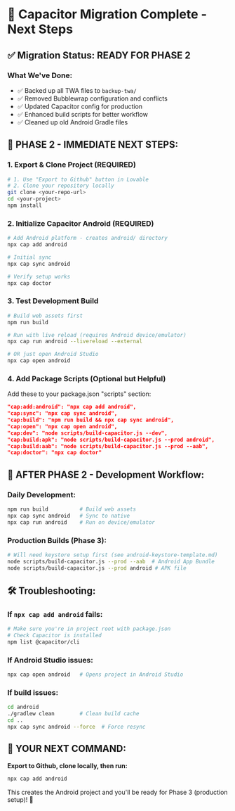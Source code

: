 # 🚀 Capacitor Migration Complete - Next Steps

## ✅ Migration Status: READY FOR PHASE 2

### What We've Done:
- ✅ Backed up all TWA files to `backup-twa/`
- ✅ Removed Bubblewrap configuration and conflicts
- ✅ Updated Capacitor config for production
- ✅ Enhanced build scripts for better workflow
- ✅ Cleaned up old Android Gradle files

## 🎯 **PHASE 2 - IMMEDIATE NEXT STEPS:**

### 1. Export & Clone Project (REQUIRED)
```bash
# 1. Use "Export to Github" button in Lovable
# 2. Clone your repository locally
git clone <your-repo-url>
cd <your-project>
npm install
```

### 2. Initialize Capacitor Android (REQUIRED)
```bash
# Add Android platform - creates android/ directory
npx cap add android

# Initial sync
npx cap sync android

# Verify setup works
npx cap doctor
```

### 3. Test Development Build
```bash
# Build web assets first
npm run build

# Run with live reload (requires Android device/emulator)
npx cap run android --livereload --external

# OR just open Android Studio
npx cap open android
```

### 4. Add Package Scripts (Optional but Helpful)
Add these to your package.json "scripts" section:
```json
"cap:add:android": "npx cap add android",
"cap:sync": "npx cap sync android", 
"cap:build": "npm run build && npx cap sync android",
"cap:open": "npx cap open android",
"cap:dev": "node scripts/build-capacitor.js --dev",
"cap:build:apk": "node scripts/build-capacitor.js --prod android",
"cap:build:aab": "node scripts/build-capacitor.js --prod --aab",
"cap:doctor": "npx cap doctor"
```

## 🔄 **AFTER PHASE 2 - Development Workflow:**

### Daily Development:
```bash
npm run build          # Build web assets
npx cap sync android   # Sync to native
npx cap run android    # Run on device/emulator
```

### Production Builds (Phase 3):
```bash
# Will need keystore setup first (see android-keystore-template.md)
node scripts/build-capacitor.js --prod --aab  # Android App Bundle
node scripts/build-capacitor.js --prod android # APK file
```

## 🛠 Troubleshooting:

### If `npx cap add android` fails:
```bash
# Make sure you're in project root with package.json
# Check Capacitor is installed
npm list @capacitor/cli
```

### If Android Studio issues:
```bash
npx cap open android   # Opens project in Android Studio
```

### If build issues:
```bash
cd android
./gradlew clean        # Clean build cache
cd ..
npx cap sync android --force  # Force resync
```

## 🎉 **YOUR NEXT COMMAND:**

**Export to Github, clone locally, then run:**
```bash
npx cap add android
```

This creates the Android project and you'll be ready for Phase 3 (production setup)! 🚀